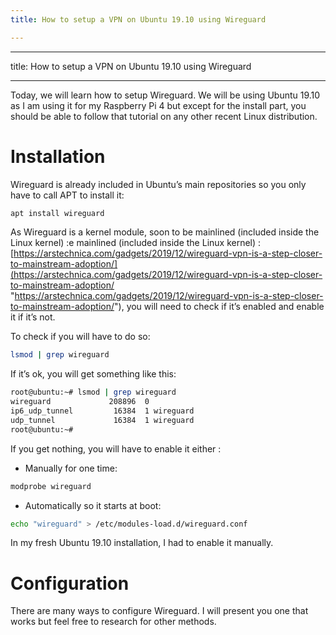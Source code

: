 ```yaml
---
title: How to setup a VPN on Ubuntu 19.10 using Wireguard

---
```

---
title: How to setup a VPN on Ubuntu 19.10 using Wireguard

---
Today, we will learn how to setup Wireguard. We will be using Ubuntu 19.10 as I am using it for my Raspberry Pi 4 but except for the install part, you should be able to follow that tutorial on any other recent Linux distribution.

# Installation

Wireguard is already included in Ubuntu’s main repositories so you only have to call APT to install it:

```bash
apt install wireguard
```

As Wireguard is a kernel module, soon to be mainlined (included inside the Linux kernel) :e mainlined (included inside the Linux kernel) : [https://arstechnica.com/gadgets/2019/12/wireguard-vpn-is-a-step-closer-to-mainstream-adoption/](https://arstechnica.com/gadgets/2019/12/wireguard-vpn-is-a-step-closer-to-mainstream-adoption/ "https://arstechnica.com/gadgets/2019/12/wireguard-vpn-is-a-step-closer-to-mainstream-adoption/"), you will need to check if it’s enabled and enable it if it’s not.

To check if you will have to do so:
```bash
lsmod | grep wireguard
```

If it’s ok, you will get something like this:
```bash
root@ubuntu:~# lsmod | grep wireguard
wireguard             208896  0
ip6_udp_tunnel         16384  1 wireguard
udp_tunnel             16384  1 wireguard
root@ubuntu:~#
```

If you get nothing, you will have to enable it either :

* Manually for one time:
```bash
modprobe wireguard
```

* Automatically so it starts at boot:
```bash
echo "wireguard" > /etc/modules-load.d/wireguard.conf
```

In my fresh Ubuntu 19.10 installation, I had to enable it manually.

# Configuration

There are many ways to configure Wireguard. I will present you one that works but feel free to research for other methods.